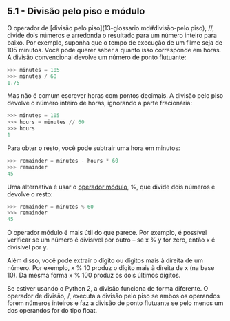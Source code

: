 ## 5.1 - Divisão pelo piso e módulo

O operador de [divisão pelo piso](13-glossario.md#divisão-pelo piso), //, divide dois números e arredonda o resultado para um número inteiro para baixo. Por exemplo, suponha que o tempo de execução de um filme seja de 105 minutos. Você pode querer saber a quanto isso corresponde em horas. A divisão convencional devolve um número de ponto flutuante:


```python
>>> minutes = 105
>>> minutes / 60
1.75
```

Mas não é comum escrever horas com pontos decimais. A divisão pelo piso devolve o número inteiro de horas, ignorando a parte fracionária:


```python
>>> minutes = 105
>>> hours = minutes // 60
>>> hours
1
```

Para obter o resto, você pode subtrair uma hora em minutos:


```python
>>> remainder = minutes - hours * 60
>>> remainder
45
```

Uma alternativa é usar o [operador módulo](13-glossario.md#operador-módulo), %, que divide dois números e devolve o resto:


```python
>>> remainder = minutes % 60
>>> remainder
45
```

O operador módulo é mais útil do que parece. Por exemplo, é possível verificar se um número é divisível por outro – se x % y for zero, então x é divisível por y.

Além disso, você pode extrair o dígito ou dígitos mais à direita de um número. Por exemplo, x % 10 produz o dígito mais à direita de x (na base 10). Da mesma forma x % 100 produz os dois últimos dígitos.

Se estiver usando o Python 2, a divisão funciona de forma diferente. O operador de divisão, /, executa a divisão pelo piso se ambos os operandos forem números inteiros e faz a divisão de ponto flutuante se pelo menos um dos operandos for do tipo float.
